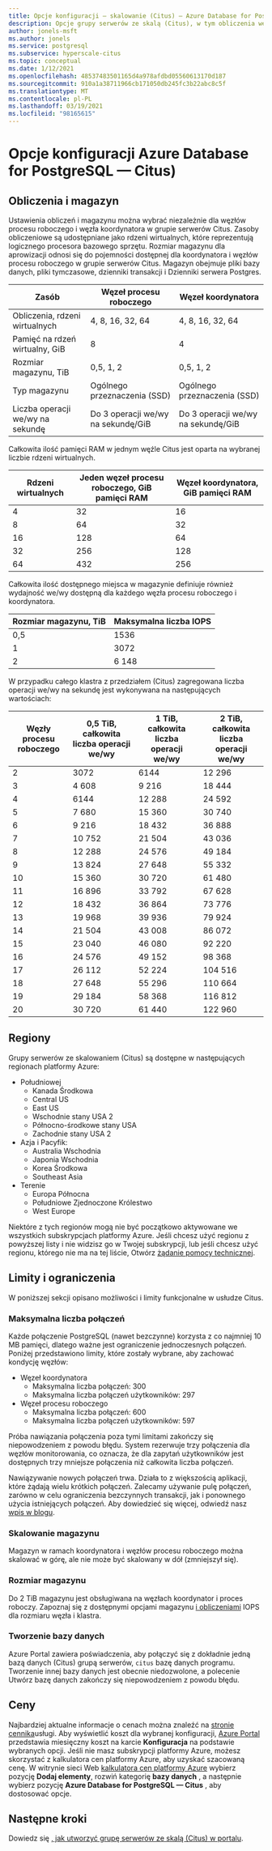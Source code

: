 ```yaml
---
title: Opcje konfiguracji — skalowanie (Citus) — Azure Database for PostgreSQL
description: Opcje grupy serwerów ze skalą (Citus), w tym obliczenia węzłów, magazyn i regiony.
author: jonels-msft
ms.author: jonels
ms.service: postgresql
ms.subservice: hyperscale-citus
ms.topic: conceptual
ms.date: 1/12/2021
ms.openlocfilehash: 48537483501165d4a978afdbd05560613170d187
ms.sourcegitcommit: 910a1a38711966cb171050db245fc3b22abc8c5f
ms.translationtype: MT
ms.contentlocale: pl-PL
ms.lasthandoff: 03/19/2021
ms.locfileid: "98165615"
---
```

# <a name="azure-database-for-postgresql--hyperscale-citus-configuration-options"></a>Opcje konfiguracji Azure Database for PostgreSQL — Citus)

## <a name="compute-and-storage"></a>Obliczenia i magazyn
 
Ustawienia obliczeń i magazynu można wybrać niezależnie dla węzłów procesu roboczego i węzła koordynatora w grupie serwerów Citus.  Zasoby obliczeniowe są udostępniane jako rdzeni wirtualnych, które reprezentują logicznego procesora bazowego sprzętu. Rozmiar magazynu dla aprowizacji odnosi się do pojemności dostępnej dla koordynatora i węzłów procesu roboczego w grupie serwerów Citus. Magazyn obejmuje pliki bazy danych, pliki tymczasowe, dzienniki transakcji i Dzienniki serwera Postgres.
 
| Zasób              | Węzeł procesu roboczego           | Węzeł koordynatora      |
|-----------------------|-----------------------|-----------------------|
| Obliczenia, rdzeni wirtualnych       | 4, 8, 16, 32, 64      | 4, 8, 16, 32, 64      |
| Pamięć na rdzeń wirtualny, GiB | 8                     | 4                     |
| Rozmiar magazynu, TiB     | 0,5, 1, 2             | 0,5, 1, 2             |
| Typ magazynu          | Ogólnego przeznaczenia (SSD) | Ogólnego przeznaczenia (SSD) |
| Liczba operacji we/wy na sekundę                  | Do 3 operacji we/wy na sekundę/GiB      | Do 3 operacji we/wy na sekundę/GiB      |

Całkowita ilość pamięci RAM w jednym węźle Citus jest oparta na wybranej liczbie rdzeni wirtualnych.

| Rdzeni wirtualnych | Jeden węzeł procesu roboczego, GiB pamięci RAM | Węzeł koordynatora, GiB pamięci RAM |
|--------|--------------------------|---------------------------|
| 4      | 32                       | 16                        |
| 8      | 64                       | 32                        |
| 16     | 128                      | 64                        |
| 32     | 256                      | 128                       |
| 64     | 432                      | 256                       |

Całkowita ilość dostępnego miejsca w magazynie definiuje również wydajność we/wy dostępną dla każdego węzła procesu roboczego i koordynatora.

| Rozmiar magazynu, TiB | Maksymalna liczba IOPS |
|-------------------|--------------|
| 0,5               | 1536        |
| 1                 | 3072        |
| 2                 | 6 148        |

W przypadku całego klastra z przedziałem (Citus) zagregowana liczba operacji we/wy na sekundę jest wykonywana na następujących wartościach:

| Węzły procesu roboczego | 0,5 TiB, całkowita liczba operacji we/wy | 1 TiB, całkowita liczba operacji we/wy | 2 TiB, całkowita liczba operacji we/wy |
|--------------|---------------------|-------------------|-------------------|
| 2            | 3072               | 6144             | 12 296            |
| 3            | 4 608               | 9 216             | 18 444            |
| 4            | 6144               | 12 288            | 24 592            |
| 5            | 7 680               | 15 360            | 30 740            |
| 6            | 9 216               | 18 432            | 36 888            |
| 7            | 10 752              | 21 504            | 43 036            |
| 8            | 12 288              | 24 576            | 49 184            |
| 9            | 13 824              | 27 648            | 55 332            |
| 10           | 15 360              | 30 720            | 61 480            |
| 11           | 16 896              | 33 792            | 67 628            |
| 12           | 18 432              | 36 864            | 73 776            |
| 13           | 19 968              | 39 936            | 79 924            |
| 14           | 21 504              | 43 008            | 86 072            |
| 15           | 23 040              | 46 080            | 92 220            |
| 16           | 24 576              | 49 152            | 98 368            |
| 17           | 26 112              | 52 224            | 104 516           |
| 18           | 27 648              | 55 296            | 110 664           |
| 19           | 29 184              | 58 368            | 116 812           |
| 20           | 30 720              | 61 440            | 122 960           |

## <a name="regions"></a>Regiony
Grupy serwerów ze skalowaniem (Citus) są dostępne w następujących regionach platformy Azure:

* Południowej
    * Kanada Środkowa
    * Central US
    * East US
    * Wschodnie stany USA 2
    * Północno-środkowe stany USA
    * Zachodnie stany USA 2
* Azja i Pacyfik:
    * Australia Wschodnia
    * Japonia Wschodnia
    * Korea Środkowa
    * Southeast Asia
* Terenie
    * Europa Północna
    * Południowe Zjednoczone Królestwo
    * West Europe

Niektóre z tych regionów mogą nie być początkowo aktywowane we wszystkich subskrypcjach platformy Azure. Jeśli chcesz użyć regionu z powyższej listy i nie widzisz go w Twojej subskrypcji, lub jeśli chcesz użyć regionu, którego nie ma na tej liście, Otwórz [żądanie pomocy technicznej](https://portal.azure.com/#blade/Microsoft_Azure_Support/HelpAndSupportBlade/newsupportrequest).

## <a name="limits-and-limitations"></a>Limity i ograniczenia

W poniższej sekcji opisano możliwości i limity funkcjonalne w usłudze Citus.

### <a name="maximum-connections"></a>Maksymalna liczba połączeń

Każde połączenie PostgreSQL (nawet bezczynne) korzysta z co najmniej 10 MB pamięci, dlatego ważne jest ograniczenie jednoczesnych połączeń. Poniżej przedstawiono limity, które zostały wybrane, aby zachować kondycję węzłów:

* Węzeł koordynatora
   * Maksymalna liczba połączeń: 300
   * Maksymalna liczba połączeń użytkowników: 297
* Węzeł procesu roboczego
   * Maksymalna liczba połączeń: 600
   * Maksymalna liczba połączeń użytkowników: 597

Próba nawiązania połączenia poza tymi limitami zakończy się niepowodzeniem z powodu błędu. System rezerwuje trzy połączenia dla węzłów monitorowania, co oznacza, że dla zapytań użytkowników jest dostępnych trzy mniejsze połączenia niż całkowita liczba połączeń.

Nawiązywanie nowych połączeń trwa. Działa to z większością aplikacji, które żądają wielu krótkich połączeń. Zalecamy używanie pulę połączeń, zarówno w celu ograniczenia bezczynnych transakcji, jak i ponownego użycia istniejących połączeń. Aby dowiedzieć się więcej, odwiedź nasz [wpis w blogu](https://techcommunity.microsoft.com/t5/azure-database-for-postgresql/not-all-postgres-connection-pooling-is-equal/ba-p/825717).

### <a name="storage-scaling"></a>Skalowanie magazynu

Magazyn w ramach koordynatora i węzłów procesu roboczego można skalować w górę, ale nie może być skalowany w dół (zmniejszył się).

### <a name="storage-size"></a>Rozmiar magazynu

Do 2 TiB magazynu jest obsługiwana na węzłach koordynator i proces roboczy. Zapoznaj się z dostępnymi opcjami magazynu [i obliczeniami](#compute-and-storage) IOPS dla rozmiaru węzła i klastra.

### <a name="database-creation"></a>Tworzenie bazy danych

Azure Portal zawiera poświadczenia, aby połączyć się z dokładnie jedną bazą danych (Citus) grupą serwerów, `citus` bazę danych programu. Tworzenie innej bazy danych jest obecnie niedozwolone, a polecenie Utwórz bazę danych zakończy się niepowodzeniem z powodu błędu.

## <a name="pricing"></a>Ceny
Najbardziej aktualne informacje o cenach można znaleźć na [stronie cennika](https://azure.microsoft.com/pricing/details/postgresql/)usługi.
Aby wyświetlić koszt dla wybranej konfiguracji, [Azure Portal](https://portal.azure.com/#create/Microsoft.PostgreSQLServer) przedstawia miesięczny koszt na karcie **Konfiguracja** na podstawie wybranych opcji. Jeśli nie masz subskrypcji platformy Azure, możesz skorzystać z kalkulatora cen platformy Azure, aby uzyskać szacowaną cenę. W witrynie sieci Web [kalkulatora cen platformy Azure](https://azure.microsoft.com/pricing/calculator/) wybierz pozycję **Dodaj elementy**, rozwiń kategorię **bazy danych** , a następnie wybierz pozycję **Azure Database for PostgreSQL — Citus** , aby dostosować opcje.
 
## <a name="next-steps"></a>Następne kroki
Dowiedz się [, jak utworzyć grupę serwerów ze skalą (Citus) w portalu](quickstart-create-hyperscale-portal.md).
